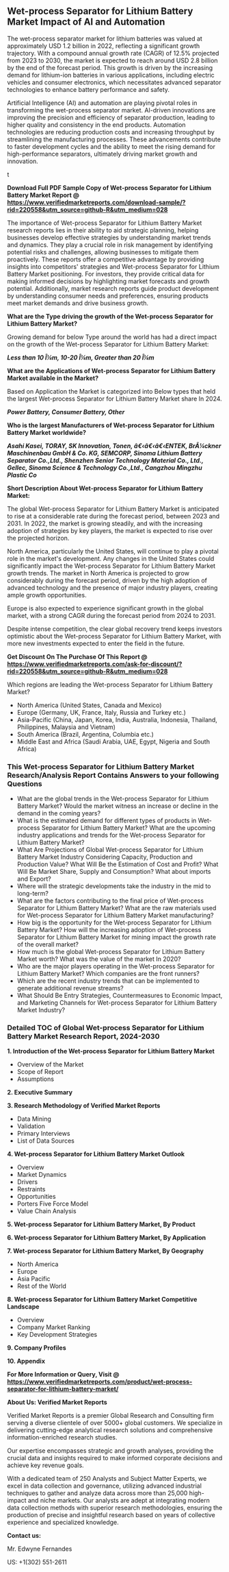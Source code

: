 <h2>Wet-process Separator for Lithium Battery Market Impact of AI and Automation</h2><p>The wet-process separator market for lithium batteries was valued at approximately USD 1.2 billion in 2022, reflecting a significant growth trajectory. With a compound annual growth rate (CAGR) of 12.5% projected from 2023 to 2030, the market is expected to reach around USD 2.8 billion by the end of the forecast period. This growth is driven by the increasing demand for lithium-ion batteries in various applications, including electric vehicles and consumer electronics, which necessitates advanced separator technologies to enhance battery performance and safety.</p><p>Artificial Intelligence (AI) and automation are playing pivotal roles in transforming the wet-process separator market. AI-driven innovations are improving the precision and efficiency of separator production, leading to higher quality and consistency in the end products. Automation technologies are reducing production costs and increasing throughput by streamlining the manufacturing processes. These advancements contribute to faster development cycles and the ability to meet the rising demand for high-performance separators, ultimately driving market growth and innovation.</p>t</p><p id="" class=""><strong>Download Full PDF Sample Copy of Wet-process Separator for Lithium Battery Market Report @ <a href="https://www.verifiedmarketreports.com/download-sample/?rid=220558&utm_source=github-R&utm_medium=028" target="_blank">https://www.verifiedmarketreports.com/download-sample/?rid=220558&utm_source=github-R&utm_medium=028</a></strong></p><p>The importance of&nbsp;Wet-process Separator for Lithium Battery Market research reports lies in their ability to aid strategic planning, helping businesses develop effective strategies by understanding market trends and dynamics. They play a crucial role in risk management by identifying potential risks and challenges, allowing businesses to mitigate them proactively. These reports offer a competitive advantage by providing insights into competitors' strategies and Wet-process Separator for Lithium Battery Market positioning. For investors, they provide critical data for making informed decisions by highlighting market forecasts and growth potential. Additionally, market research reports guide product development by understanding consumer needs and preferences, ensuring products meet market demands and drive business growth.</p><p><strong>What are the&nbsp;Type driving the growth of the Wet-process Separator for Lithium Battery Market?</strong></p><p id="" class="">Growing demand for below Type around the world has had a direct impact on the growth of the Wet-process Separator for Lithium Battery Market:</p><em><strong>Less than 10 Î¼m, 10-20 Î¼m, Greater than 20 Î¼m</strong></em></p><strong>What are the&nbsp;Applications&nbsp;of Wet-process Separator for Lithium Battery Market available in the Market?</strong></p><p id="" class="">Based on Application the Market is categorized into Below types that held the largest Wet-process Separator for Lithium Battery Market share In 2024.</p><em><strong>Power Battery, Consumer Battery, Other</strong></em></p><strong>Who is the largest Manufacturers of Wet-process Separator for Lithium Battery Market worldwide?</strong></p><p><em><strong>Asahi Kasei, TORAY, SK Innovation, Tonen, â€‹â€‹â€‹ENTEK, BrÃ¼ckner Maschinenbau GmbH & Co. KG, SEMCORP, Sinoma Lithium Battery Separator Co.,Ltd., Shenzhen Senior Technology Material Co., Ltd., Gellec, Sinoma Science & Technology Co.,Ltd., Cangzhou Mingzhu Plastic Co</strong></em></p><p id="" class=""><strong>Short Description About Wet-process Separator for Lithium Battery Market:</strong></p><p>The global Wet-process Separator for Lithium Battery Market is anticipated to rise at a considerable rate during the forecast period, between 2023 and 2031. In 2022, the market is growing steadily, and with the increasing adoption of strategies by key players, the market is expected to rise over the projected horizon.</p><p>North America, particularly the United States, will continue to play a pivotal role in the market's development. Any changes in the United States could significantly impact the Wet-process Separator for Lithium Battery Market growth trends. The market in North America is projected to grow considerably during the forecast period, driven by the high adoption of advanced technology and the presence of major industry players, creating ample growth opportunities.</p><p>Europe is also expected to experience significant growth in the global market, with a strong CAGR during the forecast period from 2024 to 2031.</p><p>Despite intense competition, the clear global recovery trend keeps investors optimistic about the Wet-process Separator for Lithium Battery Market, with more new investments expected to enter the field in the future.</p><p id="" class=""><strong>Get Discount On The Purchase Of This Report @ <a href="https://www.verifiedmarketreports.com/ask-for-discount/?rid=220558&utm_source=github-R&utm_medium=028" target="_blank">https://www.verifiedmarketreports.com/ask-for-discount/?rid=220558&utm_source=github-R&utm_medium=028</a></strong></p>Which regions are leading the Wet-process Separator for Lithium Battery Market?</p><ul><li>North America (United States, Canada and Mexico)</li><li>Europe (Germany, UK, France, Italy, Russia and Turkey etc.)</li><li>Asia-Pacific (China, Japan, Korea, India, Australia, Indonesia, Thailand, Philippines, Malaysia and Vietnam)</li><li>South America (Brazil, Argentina, Columbia etc.)</li><li>Middle East and Africa (Saudi Arabia, UAE, Egypt, Nigeria and South Africa)</li></ul><h3 id="" class="">This Wet-process Separator for Lithium Battery Market Research/Analysis Report Contains Answers to your following Questions</h3><ul><li>What are the global trends in the Wet-process Separator for Lithium Battery Market? Would the market witness an increase or decline in the demand in the coming years?</li><li>What is the estimated demand for different types of products in Wet-process Separator for Lithium Battery Market? What are the upcoming industry applications and trends for the Wet-process Separator for Lithium Battery Market?</li><li>What Are Projections of Global Wet-process Separator for Lithium Battery Market Industry Considering Capacity, Production and Production Value? What Will Be the Estimation of Cost and Profit? What Will Be Market Share, Supply and Consumption? What about imports and Export?</li><li>Where will the strategic developments take the industry in the mid to long-term?</li><li>What are the factors contributing to the final price of Wet-process Separator for Lithium Battery Market? What are the raw materials used for Wet-process Separator for Lithium Battery Market manufacturing?</li><li>How big is the opportunity for the Wet-process Separator for Lithium Battery Market? How will the increasing adoption of Wet-process Separator for Lithium Battery Market for mining impact the growth rate of the overall market?</li><li>How much is the global Wet-process Separator for Lithium Battery Market worth? What was the value of the market In 2020?</li><li>Who are the major players operating in the Wet-process Separator for Lithium Battery Market? Which companies are the front runners?</li><li>Which are the recent industry trends that can be implemented to generate additional revenue streams?</li><li>What Should Be Entry Strategies, Countermeasures to Economic Impact, and Marketing Channels for Wet-process Separator for Lithium Battery Market Industry?</li></ul><h3 id="" class="">Detailed TOC of Global Wet-process Separator for Lithium Battery Market Research Report, 2024-2030</h3><p id="" class=""><strong>1. Introduction of the Wet-process Separator for Lithium Battery Market</strong></p><ul><li>Overview of the Market</li><li>Scope of Report</li><li>Assumptions</li></ul><p id="" class=""><strong>2. Executive Summary</strong></p><p id="" class=""><strong>3. Research Methodology of Verified Market Reports</strong></p><ul><li>Data Mining</li><li>Validation</li><li>Primary Interviews</li><li>List of Data Sources</li></ul><p id="" class=""><strong>4. Wet-process Separator for Lithium Battery Market Outlook</strong></p><ul><li>Overview</li><li>Market Dynamics</li><li>Drivers</li><li>Restraints</li><li>Opportunities</li><li>Porters Five Force Model</li><li>Value Chain Analysis</li></ul><p id="" class=""><strong>5. Wet-process Separator for Lithium Battery Market, By Product</strong></p><p id="" class=""><strong>6. Wet-process Separator for Lithium Battery Market, By Application</strong></p><p id="" class=""><strong>7. Wet-process Separator for Lithium Battery Market, By Geography</strong></p><ul><li>North America</li><li>Europe</li><li>Asia Pacific</li><li>Rest of the World</li></ul><p id="" class=""><strong>8. Wet-process Separator for Lithium Battery Market Competitive Landscape</strong></p><ul><li>Overview</li><li>Company Market Ranking</li><li>Key Development Strategies</li></ul><p id="" class=""><strong>9. Company Profiles</strong></p><p id="" class=""><strong>10. Appendix</strong></p><p id="" class=""><strong>For More Information or Query, Visit @ <a href="https://www.verifiedmarketreports.com/product/wet-process-separator-for-lithium-battery-market/" target="_blank">https://www.verifiedmarketreports.com/product/wet-process-separator-for-lithium-battery-market/</a></strong></p><p id="" class=""><strong>About Us: Verified Market Reports</strong></p><p id="" class="">Verified Market Reports is a premier Global Research and Consulting firm serving a diverse clientele of over 5000+ global customers. We specialize in delivering cutting-edge analytical research solutions and comprehensive information-enriched research studies.</p><p id="" class="">Our expertise encompasses strategic and growth analyses, providing the crucial data and insights required to make informed corporate decisions and achieve key revenue goals.</p><p id="" class="">With a dedicated team of 250 Analysts and Subject Matter Experts, we excel in data collection and governance, utilizing advanced industrial techniques to gather and analyze data across more than 25,000 high-impact and niche markets. Our analysts are adept at integrating modern data collection methods with superior research methodologies, ensuring the production of precise and insightful research based on years of collective experience and specialized knowledge.</p><p id="" class=""><strong>Contact us:</strong></p><p id="" class="">Mr. Edwyne Fernandes</p><p id="" class="">US: +1(302) 551-2611</p>